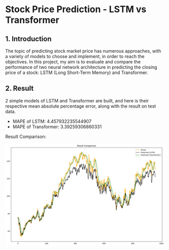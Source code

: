 # Stock Price Prediction - LSTM vs Transformer

## 1. Introduction

The topic of predicting stock market price has numerous approaches, with a variety of models to choose and implement, in order to reach the objectives. In this project, my aim is to evaluate and compare the performance of two neural network architecture in predicting the closing price of a stock: LSTM (Long Short-Term Memory) and Transformer.

## 2. Result

2 simple models of LSTM and Transformer are built, and here is their respective mean absolute percentage error, along with the result on test data.
* MAPE of LSTM: 4.457932235544907
* MAPE of Transformer: 3.39259306860331

Result Comparison:

![Result Comparison](https://github.com/nam-anh-21/Stock-Price-Prediction-LSTM-vs-Transformer/blob/main/Result%20Comparison.png)
